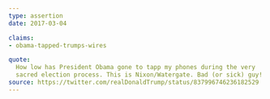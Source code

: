 ```yaml
---
type: assertion
date: 2017-03-04

claims:
- obama-tapped-trumps-wires

quote:
  How low has President Obama gone to tapp my phones during the very
  sacred election process. This is Nixon/Watergate. Bad (or sick) guy!
source: https://twitter.com/realDonaldTrump/status/837996746236182529
---
```

